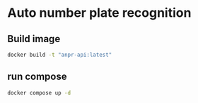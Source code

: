 # Auto number plate recognition

## Build image
```bash
docker build -t "anpr-api:latest"
```

## run compose
```bash
docker compose up -d
```
